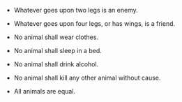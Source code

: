 * Whatever goes upon two legs is an enemy.

* Whatever goes upon four legs, or has wings, is a friend.

* No animal shall wear clothes.

* No animal shall sleep in a bed.

* No animal shall drink alcohol.

* No animal shall kill any other animal without cause.

* All animals are equal.
